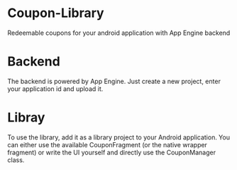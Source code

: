 Coupon-Library
==============

Redeemable coupons for your android application with App Engine backend

Backend
==============

The backend is powered by App Engine. Just create a new project, enter your application id and upload it.

Libray
==============

To use the library, add it as a library project to your Android application. You can either use the available
CouponFragment (or the native wrapper fragment) or write the UI yourself and directly use the CouponManager class.
